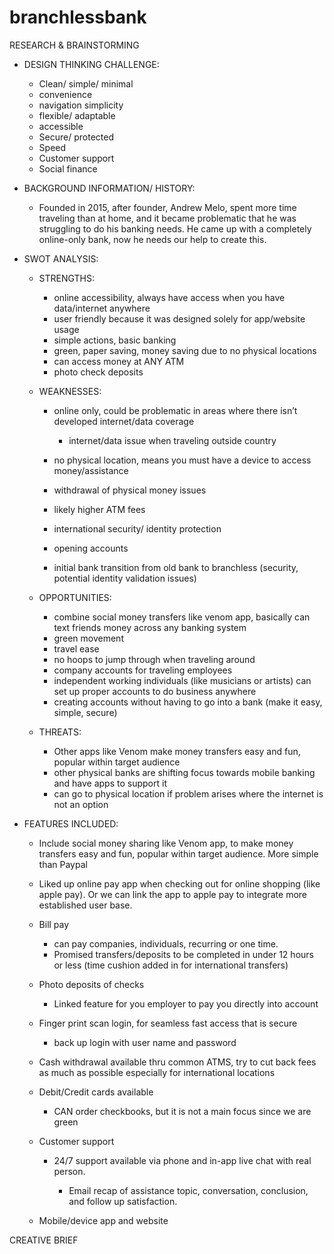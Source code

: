 # branchlessbank
RESEARCH & BRAINSTORMING
- DESIGN THINKING CHALLENGE:

    - Clean/ simple/ minimal
    - convenience
    - navigation simplicity
    - flexible/ adaptable
    - accessible
    - Secure/ protected
    - Speed
    - Customer support
    - Social finance

- BACKGROUND INFORMATION/ HISTORY:

    - Founded in 2015, after founder, Andrew Melo, spent more time traveling than at home, and it became problematic that he was struggling to do his banking needs. He came up with a completely online-only bank, now he needs our help to create this.

- SWOT ANALYSIS:

    - STRENGTHS:

        - online accessibility, always have access when you have data/internet anywhere
        - user friendly because it was designed solely for app/website usage
        - simple actions, basic banking
        - green, paper saving, money saving due to no physical locations
        - can access money at ANY ATM
        - photo check deposits

    - WEAKNESSES:

        - online only, could be problematic in areas where there isn’t developed internet/data coverage

            - internet/data issue when traveling outside country
        - no physical location, means you must have a device to access money/assistance
        - withdrawal of physical money issues
        - likely higher ATM fees
        - international security/ identity protection
        - opening accounts
        - initial bank transition from old bank to branchless (security, potential identity validation issues)

    - OPPORTUNITIES:

        - combine social money transfers like venom app, basically can text friends money across any banking system
        - green movement
        - travel ease
        - no hoops to jump through when traveling around
        - company accounts for traveling employees
        - independent working individuals (like musicians or artists) can set up proper accounts to do business anywhere
        - creating accounts without having to go into a bank (make it easy, simple, secure)

    - THREATS:

        - Other apps like Venom make money transfers easy and fun, popular within target audience
        - other physical banks are shifting focus towards mobile banking and have apps to support it
        - can go to physical location if problem arises where the internet is not an option

- FEATURES INCLUDED:

    - Include social money sharing like Venom app, to make money transfers easy and fun, popular within target audience. More simple than Paypal
    - Liked up online pay app when checking out for online shopping (like apple pay). Or we can link the app to apple pay to integrate more established user base.
    - Bill pay

        - can pay companies, individuals, recurring or one time.
        - Promised transfers/deposits to be completed in under 12 hours or less (time cushion added in for international transfers)
    - Photo deposits of checks

        - Linked feature for you employer to pay you directly into account
    - Finger print scan login, for seamless fast access that is secure

        - back up login with user name and password
    - Cash withdrawal available thru common ATMS, try to cut back fees as much as possible especially for international locations
    - Debit/Credit cards available

        - CAN order checkbooks, but it is not a main focus since we are green
    - Customer support

        - 24/7 support available via phone and in-app live chat with real person.

            - Email recap of assistance topic, conversation, conclusion, and follow up satisfaction.
    - Mobile/device app and website



CREATIVE BRIEF
